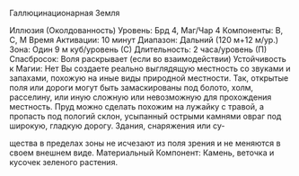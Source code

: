 
Галлюцинационарная Земля

Иллюзия (Околдованность)
Уровень: Брд 4, Маг/Чар 4
Компоненты: В, С, М
Время Активации: 10 минут
Диапазон: Дальний (120 м+12 м/ур.)
Зона: Один 9 м куб/уровень (С)
Длительность: 2 часа/уровень (П)
Спасбросок: Воля раскрывает (если во
взаимодействии)
Устойчивость к Магии: Нет
Вы создаете реально выглядящую местность со звуками и запахами, похожую
на иные виды природной местности.
Так, открытые поля или дороги могут
быть замаскированы под болото, холм,
расселину, или иную сложную или невозможную для прохождения местность. Пруд можно сделать похожим
на лужайку с травой, а пропасть под
пологий склон, усыпанный острыми
камнями овраг под широкую, гладкую
дорогу. Здания, снаряжения или су-

щества в пределах зоны не исчезают
из поля зрения и не меняются в своем
внешнем виде.
Материальный Компонент: Камень,
веточка и кусочек зеленого растения.